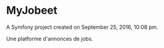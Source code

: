MyJobeet
========

A Symfony project created on September 25, 2016, 10:08 pm.

Une platforme d'annonces de jobs.
